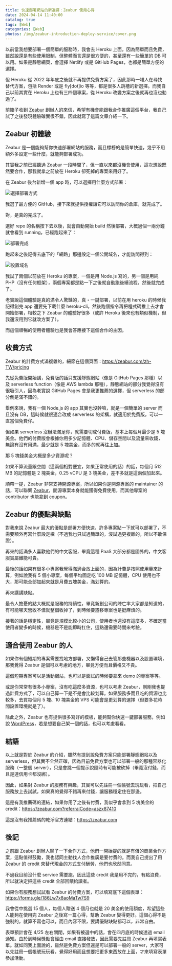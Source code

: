 ```yaml
---
title: 快速部署網站的新選擇：Zeabur 使用心得
date: 2024-04-14 11:40:00
catalog: true
tags: [Web]
categories: [Web]
photos: /img/zeabur-introduction-deploy-service/cover.png
---
```


以前當我想要部署一個簡單的服務時，我會去 Heroku 上面，因為簡單而且免費，雖然說還是有些使用限制，但整體而言還是很方便的，甚至還有一些簡單的 DB 可以用。如果是靜態網頁，會選擇 Netlify 或是 GitHub Pages，也都是簡單方便的選擇。

但 Heroku 從 2022 年年底之後就不再提供免費方案了，因此那時一堆人在尋找替代方案，包括 Render 或是 fly[dot]io 等等，都是很多人跳槽的新選擇。而我自己以前其實在 Heroku 上也有三四個專案，從 Heroku 改變方案之後就再也沒也動過了。

前陣子收到 [Zeabur](https://zeabur.com/zh-TW) 創辦人的來信，希望有機會能跟我合作推廣這個平台，我自己試了之後發現體驗確實很不錯，因此就寫了這篇文章介紹一下。

<!-- more -->

## Zeabur 初體驗

Zeabur 是一個能夠幫你快速部署網站的服務，而且標榜的是簡單快速，幾乎不用額外多設定一些什麼，就能夠部署成功。

其實我之前已經聽過 Zeabur 一段時間了，但一直以來都沒機會使用，這次想說既然要合作，那我就拿之前放在 Heroku 卻死掉的專案來用好了。

在 Zeabur 後台新增一個 app 時，可以選擇用什麼方式部署：

![選擇部署方式](/img/zeabur-introduction-deploy-service/p1.png)

我選了最方便的 GitHub，接下來就提供授權讓它可以訪問你的倉庫，就完成了。

對，是真的完成了。

選好 repo 的名稱按下去以後，就會自動開始 build 然後部署，大概過個一兩分鐘就會看到 running，已經跑起來了：

![部署完成](/img/zeabur-introduction-deploy-service/p2.png)

跑起來之後記得去底下的「網路」那邊設定一個公開域名，才能訪問得到：

![設置域名](/img/zeabur-introduction-deploy-service/p3.png)

我試了兩個以前放在 Heroku 的專案，一個是用 Node.js 寫的，另一個是用純 PHP（沒有任何框架），兩個專案都是點一下之後就自動跑後續流程，然後就完成了。

老實說這個體驗是真的滿令人驚豔的，真・一鍵部署，以前在用 heroku 的時候我記得創完 app 還要先下載什麼 heroku-cli，然後跑個指令再把程式碼推上去才會開始部署，相較之下 Zeabur 的體驗好很多（或許 Heroku 後來也有類似機制，但我還沒用到它就改方案了）。

而這個順暢的使用者體驗也是我會答應接下這個合作的主因。

## 收費方式

Zeabur 的計費方式滿複雜的，細節在這個頁面：https://zeabur.com/zh-TW/pricing

先從免費版開始講，免費版的話只支援靜態網站（像是 GitHub Pages 那種）以及 serverless function（像是 AWS lambda 那種），靜態網站的部分我覺得沒有很吸引人，因為老實說 GitHub Pages 會是我更推薦的選擇，但 serverless 的部分倒是滿不錯的。

舉例來說，我有一個 Node.js 的 app 其實也沒幹嘛，就是一個簡單的 server 而且沒有 DB，這時候就很適合改成 serverless 的架構，就適用於免費版，可以一直當個免費仔。

但如果 serverless 沒辦法滿足你，就需要切成付費版，基本上每個月最少是 5 塊美金。他們的付費版會根據你用多少記憶體、CPU、儲存空間以及流量來收錢，無論有沒有用滿，最少就是 5 塊美金，而多的就再往上加。

那 5 塊錢美金大概是多少資源呢？

如果不算流量跟空間（這兩個相對便宜，如果正常使用的話）的話，每個月 512 MB 的記憶體是 2 塊美金，0.25 vCPU 是 3 塊美金，差不多就是這兩個加起來。

順帶一提，Zeabur 非常支持開源專案，所以如果你是開源專案的 maintainer 的話，可以聯繫 [Zeabur](https://zeabur.com/docs/zh-TW/billing/sponsor)，開源專案本身就能獲得免費使用，而其他專案的 contributor 也能拿到 coupon。

## Zeabur 的優點與缺點

對我來說 Zeabur 最大的優點是部署方便快速，許多專案點一下就可以部署了，不需要額外再寫什麼設定檔（不過我也只試過簡單的，沒試過更複雜的，所以不敢保證）。

再來的話滿多人喜歡他們的中文客服，畢竟這種 PaaS 大部分都是國外的，中文客服實屬難能可貴。

最後的話如果有很多小專案我覺得滿適合放上面的，因為計費是按照使用量來計算，例如說我有 5 個小專案，每個平均固定吃 100 MB 記憶體，CPU 使用也不大，那可能全部加起來就是月費五塊美金，滿划算的。

再來講講缺點。

最令人擔憂的點大概就是服務的持續性，畢竟新創公司的陣亡率大家都是知道的，有可能哪天營收不佳就整個收掉了，到時候要遷移專案也是挺麻煩的。

接著的話是穩定性，畢竟是規模比較小的公司，使用者也還沒有這麼多，不確定當使用者變多的時候，機器是不是能即時扛住，這點還需要時間來考驗。

## 適合使用 Zeabur 的人

如果你有個短期的專案需要找地方部署，又懶得自己去管那些機器以及設置環境，那我覺得 Zeabur 是個可以考慮的地方，畢竟方便而且價格又不貴。

這個短期專案可以是活動網站，也可以是面試的時候要拿來 demo 的專案等等。

或是你常常有很多小專案，沒有吃這麼多資源，也可以考慮 Zeabur，剛剛我也提過計費方式了，可以自己算一下是不是會比較划算。如果服務多而且吃的資源也比較多，去買每個月 5 塊、10 塊美金的 VPS 可能會是更划算的選擇（但要多花時間設置環境就是了）。

除此之外，Zeabur 也有提供很多寫好的模板，能夠幫你快速一鍵部署服務，例如說 [WordPress](https://vocus.cc/article/64be2c84fd8978000182de71)，若是想要自己架一個的話，也可以考慮看看。

## 結語

以上就是對於 Zeabur 的介紹，雖然有提到說免費方案只能部署靜態網站以及 serverless，但其實不全然正確，因為目前免費方案也可以部署一般的那種容器化服務（一整個 server），只是會跳一個提示說隨時有可能被砍掉（畢竟沒付錢，而且是連信用卡都沒綁）。

因此，如果對 Zeabur 的服務有興趣，其實可以先註冊一個帳號去玩玩看，把自己服務放上去試試，如果真的覺得不錯再來付錢，讓服務穩定住在那邊。

這是有我推薦碼的連結，如果你用了之後有付費，我似乎會拿到 5 塊美金的 credit：https://zeabur.com?referralCode=aszx87410

這是沒有我推薦碼的乾淨官方連結：https://zeabur.com

## 後記

之前跟 Zeabur 創辦人聊了一下合作方式，他們一開始提的就是有償的商業合作方案，這點值得鼓勵，我也認同主動找人合作推廣是要付費的。而我自己提出了用 Zeabur 的 credit 來替代現金的方式支付酬勞，他們也欣然同意。

不過我目前沒什麼 service 需要跑，因此這些 credit 我是用不完的，有點浪費，所以就決定把這些 credit 全部回饋給讀者。

如果你有服務想試試看 Zeabur 的付費方案，可以填寫底下這個表單：https://forms.gle/186Lw7x8aoMaTw7S9

我會從中挑選 15 個人，每個人贈送 4 個月也就是 20 美金的使用額度，希望這些人能夠在使用完 Zeabur 之後寫一篇心得，幫助 Zeabur 變得更好。這個心得不是強制的，就算不寫也可以，而且內容不限，要講優點缺點都可以，非常自由。

表單預計會在 4/25 左右關閉，如果有被選中的話，會在四月底的時候透過 email 通知。由於到時候獎勵會經由 email 直接發放，因此需要先註冊 Zeabur 再填寫表單。就如同我上面說的，雖然是免費方案但還是可以部署一般的 server，大家可以先註冊一個帳號玩玩看，覺得好用而且想要把更多東西放在上面，才來填寫表單參加活動。
